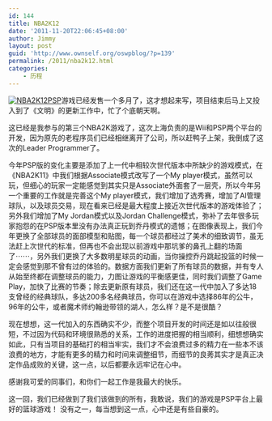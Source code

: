 ```yaml
---
id: 144
title: NBA2K12
date: '2011-11-20T22:06:45+08:00'
author: Jimmy
layout: post
guid: 'http://www.ownself.org/oswpblog/?p=139'
permalink: /2011/nba2k12.html
categories:
    - 历程
---
```


[![NBA2K12PSP](/wp-content/uploads/2012/04/NBA2K12PSP_thumb.jpg "NBA2K12PSP")](/wp-content/uploads/2012/04/NBA2K12PSP.jpg)游戏已经发售一个多月了，这才想起来写，项目结束后马上又投入到了《文明》的更新工作中，忙了个底朝天啊。

这已经是我参与的第三个NBA2K游戏了，这次上海负责的是Wii和PSP两个平台的开发，因为原先的老程序员们已经相继离开了公司，所以赶鸭子上架，我倒成了这次的Leader Programmer了。

今年PSP版的变化主要是添加了上一代中相较次世代版本中所缺少的游戏模式，在《NBA2K11》中我们根据Associate模式改写了一个My player模式，虽然可以玩，但细心的玩家一定能感觉到其实只是Associate外面套了一层壳，所以今年另一个重要的工作就是完善这个My player模式，我们增加了选秀赛，增加了AI管理球队，以及球员交易，现在看来已经是最大程度上接近次世代版本的游戏体验了；另外我们增加了My Jordan模式以及Jordan Challenge模式，弥补了去年很多玩家抱怨的在PSP版本里没有办法真正玩到乔丹模式的遗憾；在图像表现上，我们今年更换了全部球员的面部模型和贴图，每一个球员都经过了美术的细致调节，虽无法赶上次世代的标准，但再也不会出现以前游戏中那坑爹的鼻孔上翻的场面了⋯⋯，另外我们更换了大多数明星球员的动画，当你操控乔丹跳起投篮的时候一定会感觉到那不曾有过的体验的。数据方面我们更新了所有球员的数据，并有专人从始至终都在调整球员的能力，力图让游戏的平衡感更佳，同时我们调整了Game Play，加快了比赛的节奏；除去更新原有球员，我们还在这一代中加入了多达18支曾经的经典球队，多达200多名经典球员，你可以在游戏中选择86年的公牛，96年的公牛，或者魔术师约翰逊带领的湖人，怎么样？是不是很酷？

现在想想，这一代加入的东西确实不少，而整个项目开发的时间还是如以往般很短，不过因为代码和环境很熟悉的关系，工作的进度把握的相当顺利，细想想确实如此，只有当项目的基础打的相当牢实，我们才不会浪费过多的精力在一些本不该浪费的地方，才能有更多的精力和时间来调整细节，而细节的良莠其实才是真正决定作品成败的关键，这一点，以后都要永远牢记在心中。

感谢我可爱的同事们，和你们一起工作是我最大的快乐。

这一回，我们已经做到了我们该做到的所有，我敢说，我们的游戏是PSP平台上最好的篮球游戏！ 没有之一，每当想到这一点，心中还是有些自豪的。